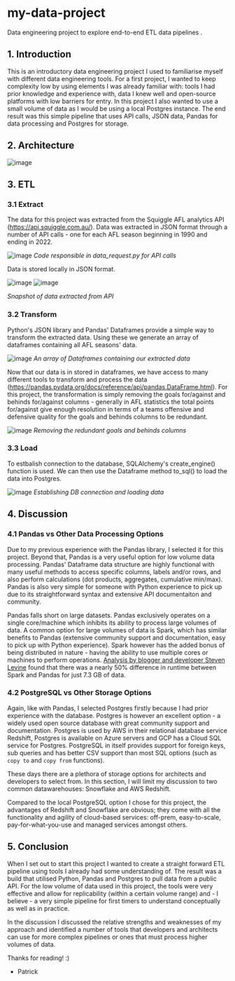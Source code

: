 # my-data-project
Data engineering project to explore end-to-end ETL data pipelines .

## 1. Introduction

This is an introductory data engineering project I used to familiarise myself with different data engineering tools. For a first project, I wanted to keep complexity low by using elements I was already familiar with: tools I had prior knowledge and experience with, data I knew well and open-source platforms with low barriers for entry. In this project I also wanted to use a small volume of data as I would be using a local Postgres instance. The end result was this simple pipeline that uses API calls, JSON data, Pandas for data processing and Postgres for storage.

## 2. Architecture

![image](https://user-images.githubusercontent.com/49575091/214498912-5ebf2e9d-c889-4e84-b5b2-a09138e2cf68.png)

## 3. ETL

### 3.1 Extract

The data for this project was extracted from the Squiggle AFL analytics API (https://api.squiggle.com.au/). Data was extracted in JSON format through a number of API calls - one for each AFL season beginning in 1990 and ending in 2022.

![image](https://user-images.githubusercontent.com/49575091/215917031-0fd4ddb5-474a-4ff3-bd20-310858565c33.png)
*Code responsible in data_request.py for API calls*

Data is stored locally in JSON format.

![image](https://user-images.githubusercontent.com/49575091/215917352-a6dd6baf-9278-410e-b1cd-86fa09057ed8.png)
![image](https://user-images.githubusercontent.com/49575091/215917504-1b7f81ac-d6cf-4e54-8423-bd9cc35514e3.png)

*Snapshot of data extracted from API*

### 3.2 Transform

Python's JSON library and Pandas' Dataframes provide a simple way to transform the extracted data. Using these we generate an array of dataframes containing all AFL seasons' data.

![image](https://user-images.githubusercontent.com/49575091/215918977-cc2f4f03-1182-4e23-8b13-9cefb077f22d.png)
*An array of Dataframes containing our extracted data*

Now that our data is in stored in dataframes, we have access to many different tools to transform and process the data (https://pandas.pydata.org/docs/reference/api/pandas.DataFrame.html). For this project, the transformation is simply removing the goals for/against and behinds for/against columns - generally in AFL statistics the total points for/against give enough resolution in terms of a teams offensive and defensive quality for the goals and behinds columns to be redundant.

![image](https://user-images.githubusercontent.com/49575091/215919655-99434908-2c97-4b7b-b612-57cfff458eee.png)
*Removing the redundant goals and behinds columns*

### 3.3 Load

To estbalish connection to the database, SQLAlchemy's create_engine() function is used. We can then use the Dataframe method to_sql() to load the data into Postgres.

![image](https://user-images.githubusercontent.com/49575091/215920776-0ab4ef4f-2e37-4fdb-bf3a-5c1102227161.png)
*Establishing DB connection and loading data*

## 4. Discussion 
### 4.1 Pandas vs Other Data Processing Options

Due to my previous experience with the Pandas library, I selected it for this project. Beyond that, Pandas is a very useful option for low volume data processing. Pandas' Dataframe data structure are highly functional with many useful methods to access specific columns, labels and/or rows, and also perform calculations (dot products, aggregates, cumulative min/max). Pandas is also very simple for someone with Python experience to pick up due to its straightforward syntax and extensive API documentaiton and community.

Pandas falls short on large datasets. Pandas exclusively operates on a single core/machine which inhibits its ability to process large volumes of data. A common option for large volumes of data is Spark, which has similar benefits to Pandas (extensive community support and documentation, easy to pick up with Python experience). Spark however has the added bonus of being distributed in nature - having the ability to use multiple cores or machines to perform operations. [Analysis by blogger and developer Steven Levine](https://stevenlevine.dev/2022/01/pandas-on-spark-vs-plain-pandas/) found that there was a nearly 50% difference in runtime between Spark and Pandas for just 7.3 GB of data. 

### 4.2 PostgreSQL vs Other Storage Options

Again, like with Pandas, I selected Postgres firstly because I had prior experience with the database. Postgres is however an excellent option - a widely used open source database with great community support and documentation. Postgres is used by AWS in their relational database service Redshift, Postgres is available on Azure servers and GCP has a Cloud SQL service for Postgres. PostgreSQL in itself provides support for foreign keys, sub queries and has better CSV support than most SQL options (such as `copy to` and `copy from` functions).

These days there are a plethora of storage options for architects and developers to select from. In this section, I will limit my discussion to two common datawarehouses: Snowflake and AWS Redshift.

Compared to the local PostgreSQL option I chose for this project, the advantages of Redshift and Snowflake are obvious; they come with all the functionality and agility of cloud-based services: off-prem, easy-to-scale, pay-for-what-you-use and managed services amongst others.

## 5. Conclusion

When I set out to start this project I wanted to create a straight forward ETL pipeline using tools I already had some understanding of. The result was a build that utilised Python, Pandas and Postgres to pull data from a public API. For the low volume of data used in this project, the tools were very effective and allow for replicability (within a certain volume range) and - I believe - a very simple pipeline for first timers to understand conceptually as well as in practice. 

In the discussion I discussed the relative strengths and weaknesses of my approach and identified a number of tools that developers and architects can use for more complex pipelines or ones that must process higher volumes of data.


Thanks for reading! :)

- Patrick
